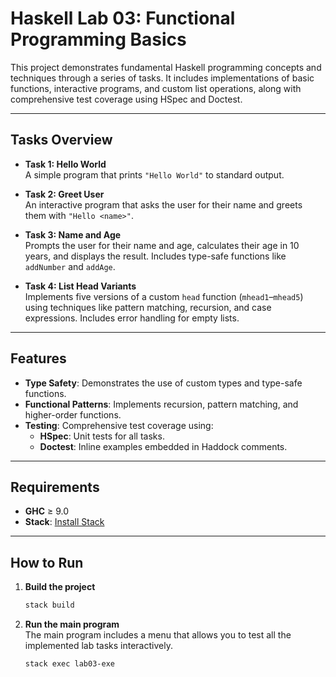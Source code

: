 # Haskell Lab 03: Functional Programming Basics

This project demonstrates fundamental Haskell programming concepts and techniques through a series of tasks. It includes implementations of basic functions, interactive programs, and custom list operations, along with comprehensive test coverage using HSpec and Doctest.

---

## Tasks Overview

- **Task 1: Hello World**  
  A simple program that prints `"Hello World"` to standard output.

- **Task 2: Greet User**  
  An interactive program that asks the user for their name and greets them with `"Hello <name>"`.

- **Task 3: Name and Age**  
  Prompts the user for their name and age, calculates their age in 10 years, and displays the result. Includes type-safe functions like `addNumber` and `addAge`.

- **Task 4: List Head Variants**  
  Implements five versions of a custom `head` function (`mhead1`–`mhead5`) using techniques like pattern matching, recursion, and case expressions. Includes error handling for empty lists.

---

## Features

- **Type Safety**: Demonstrates the use of custom types and type-safe functions.
- **Functional Patterns**: Implements recursion, pattern matching, and higher-order functions.
- **Testing**: Comprehensive test coverage using:
  - **HSpec**: Unit tests for all tasks.
  - **Doctest**: Inline examples embedded in Haddock comments.

---

## Requirements

- **GHC** ≥ 9.0  
- **Stack**: [Install Stack](https://docs.haskellstack.org/)

---

## How to Run

1. **Build the project**  
   ```sh
   stack build
2. **Run the main program**  
   The main program includes a menu that allows you to test all the implemented lab tasks interactively.  
   ```sh
   stack exec lab03-exe